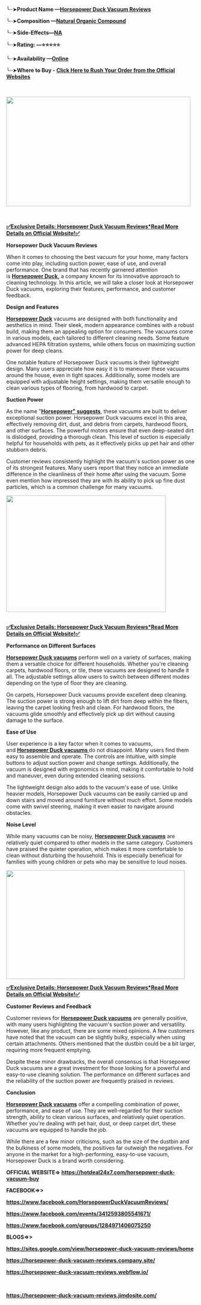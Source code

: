 
<p>╰┈➤<strong>Product Name &mdash;<a href="https://hotdeal24x7.com/horsepower-duck-vacuum-buy">Horsepower Duck Vacuum Reviews</a></strong></p>
<p>╰┈➤<strong>Composition &mdash;<a href="https://hotdeal24x7.com/horsepower-duck-vacuum-buy">Natural Organic Compound</a></strong></p>
<p>╰┈➤<strong>Side-Effects&mdash;<a href="https://hotdeal24x7.com/horsepower-duck-vacuum-buy">NA</a></strong></p>
<p>╰┈➤<strong>Rating: &mdash;⭐⭐⭐⭐⭐</strong></p>
<p>╰┈➤<strong>Availability &mdash;<a href="https://hotdeal24x7.com/horsepower-duck-vacuum-buy">Online</a></strong></p>
<p>╰┈➤<strong>Where to Buy -&nbsp;<a href="https://hotdeal24x7.com/horsepower-duck-vacuum-buy">Click Here to Rush Your Order from the Official Websites</a></strong></p>
<p>&nbsp;</p>
<div class="separator"><a href="https://hotdeal24x7.com/horsepower-duck-vacuum-buy"><img src="https://blogger.googleusercontent.com/img/b/R29vZ2xl/AVvXsEhYdVCw89KYluQ89V2SQNOGyHOsF6cHyVl3iKfw-8KtVike799OG7gGSNEkCAn3KWKn4rIRD06ykL21oVJPwYQxGThzwB9NLR_58yqFCGJQUTvh0ZdlypOkyVgzOjx7QOQlVco3CRstMdno0H2eqQS_93bUW6oN0UzTf8ir_UHLgZ38w6JdagjMTfTocRKj/w491-h291/maxresdefault%20(1).jpg" alt="" width="491" height="291" border="0" data-original-height="720" data-original-width="1280" /></a></div>
<p>&nbsp;</p>
<p><strong><a href="https://hotdeal24x7.com/horsepower-duck-vacuum-buy">✅Exclusive Details: Horsepower Duck Vacuum Reviews*Read More Details on Official Website!✅</a></strong></p>
<p><strong>Horsepower Duck Vacuum Reviews</strong></p>
<p>When it comes to choosing the best vacuum for your home, many factors come into play, including suction power, ease of use, and overall performance. One brand that has recently garnered attention is&nbsp;<strong><a href="https://www.facebook.com/HorsepowerDuckVacuumReviews/">Horsepower Duck,</a></strong>&nbsp;a company known for its innovative approach to cleaning technology. In this article, we will take a closer look at Horsepower Duck vacuums, exploring their features, performance, and customer feedback.</p>
<p><strong>Design and Features</strong></p>
<p><strong><a href="https://www.facebook.com/HorsepowerDuckVacuumReviews/">Horsepower Duck</a></strong>&nbsp;vacuums are designed with both functionality and aesthetics in mind. Their sleek, modern appearance combines with a robust build, making them an appealing option for consumers. The vacuums come in various models, each tailored to different cleaning needs. Some feature advanced HEPA filtration systems, while others focus on maximizing suction power for deep cleans.</p>
<p>One notable feature of Horsepower Duck vacuums is their lightweight design. Many users appreciate how easy it is to maneuver these vacuums around the house, even in tight spaces. Additionally, some models are equipped with adjustable height settings, making them versatile enough to clean various types of flooring, from hardwood to carpet.</p>
<p><strong>Suction Power</strong></p>
<p>As the name "<strong><a href="https://www.facebook.com/HorsepowerDuckVacuumReviews/">Horsepower" suggests</a></strong>, these vacuums are built to deliver exceptional suction power. Horsepower Duck vacuums excel in this area, effectively removing dirt, dust, and debris from carpets, hardwood floors, and other surfaces. The powerful motors ensure that even deep-seated dirt is dislodged, providing a thorough clean. This level of suction is especially helpful for households with pets, as it effectively picks up pet hair and other stubborn debris.</p>
<p>Customer reviews consistently highlight the vacuum's suction power as one of its strongest features. Many users report that they notice an immediate difference in the cleanliness of their home after using the vacuum. Some even mention how impressed they are with its ability to pick up fine dust particles, which is a common challenge for many vacuums.</p>
<div class="separator"><a href="https://hotdeal24x7.com/horsepower-duck-vacuum-buy"><img src="https://blogger.googleusercontent.com/img/b/R29vZ2xl/AVvXsEhYHF24-N4eW4rWxRP-m5YQiwV1VDBPQocLr65T_SRlreWwNWrCi_Uj3CM3H-c4aTmkRxNvCYpkmVlXYJGE__4hiiIF9bPphmaAQ54ORY03ezrzi536GpLHvFQ4VCAypI5PE4VGc-KYeZN8eYlwKLUsnWlgdWlymhX7kQxU6SR_lJQlKqXTRc_HPOqujFsQ/w425-h310/image.jpeg" alt="" width="425" height="310" border="0" data-original-height="1500" data-original-width="1500" /></a></div>
<div class="separator">&nbsp;</div>
<p><strong><a href="https://hotdeal24x7.com/horsepower-duck-vacuum-buy">✅Exclusive Details: Horsepower Duck Vacuum Reviews*Read More Details on Official Website!✅</a></strong></p>
<p><strong>Performance on Different Surfaces</strong></p>
<p><strong><a href="https://www.facebook.com/HorsepowerDuckVacuumReviews/">Horsepower Duck vacuums</a></strong>&nbsp;perform well on a variety of surfaces, making them a versatile choice for different households. Whether you're cleaning carpets, hardwood floors, or tile, these vacuums are designed to handle it all. The adjustable settings allow users to switch between different modes depending on the type of floor they are cleaning.</p>
<p>On carpets, Horsepower Duck vacuums provide excellent deep cleaning. The suction power is strong enough to lift dirt from deep within the fibers, leaving the carpet looking fresh and clean. For hardwood floors, the vacuums glide smoothly and effectively pick up dirt without causing damage to the surface.</p>
<p><strong>Ease of Use</strong></p>
<p>User experience is a key factor when it comes to vacuums, and&nbsp;<strong><a href="https://www.facebook.com/HorsepowerDuckVacuumReviews/">Horsepower Duck vacuums&nbsp;</a></strong>do not disappoint. Many users find them easy to assemble and operate. The controls are intuitive, with simple buttons to adjust suction power and change settings. Additionally, the vacuum is designed with ergonomics in mind, making it comfortable to hold and maneuver, even during extended cleaning sessions.</p>
<p>The lightweight design also adds to the vacuum's ease of use. Unlike heavier models, Horsepower Duck vacuums can be easily carried up and down stairs and moved around furniture without much effort. Some models come with swivel steering, making it even easier to navigate around obstacles.</p>
<p><strong>Noise Level</strong></p>
<p>While many vacuums can be noisy,&nbsp;<strong><a href="https://www.facebook.com/HorsepowerDuckVacuumReviews/">Horsepower Duck vacuums</a></strong>&nbsp;are relatively quiet compared to other models in the same category. Customers have praised the quieter operation, which makes it more comfortable to clean without disturbing the household. This is especially beneficial for families with young children or pets who may be sensitive to loud noises.</p>
<div class="separator"><a href="https://hotdeal24x7.com/horsepower-duck-vacuum-buy"><img src="https://blogger.googleusercontent.com/img/b/R29vZ2xl/AVvXsEhasG8FUNre31TyVpsuUf1FTyUHo4LF9nkPBEuWPEC2cnHevoPkjuKh_C-3qmpaBNe2aPTELze3KiF0Q0N_1q-rfg35m4t9Bu6FRzaQBAX07cdx_ho5vTiwVZVIBZOAEQYl6LTR_IV1SdmDzVkbsxWmaLsyagn4dHW-xtQ1lr_SHBFDWAWy6a08lg__VfWL/w476-h289/maxresdefault%20(1).jpg" alt="" width="476" height="289" border="0" data-original-height="720" data-original-width="1280" /></a></div>
<p><strong><a href="https://hotdeal24x7.com/horsepower-duck-vacuum-buy">✅Exclusive Details: Horsepower Duck Vacuum Reviews*Read More Details on Official Website!✅</a></strong></p>
<p><strong>Customer Reviews and Feedback</strong></p>
<p>Customer reviews for&nbsp;<strong><a href="https://www.facebook.com/HorsepowerDuckVacuumReviews/">Horsepower Duck vacuums</a></strong>&nbsp;are generally positive, with many users highlighting the vacuum's suction power and versatility. However, like any product, there are some mixed opinions. A few customers have noted that the vacuum can be slightly bulky, especially when using certain attachments. Others mentioned that the dustbin could be a bit larger, requiring more frequent emptying.</p>
<p>Despite these minor drawbacks, the overall consensus is that Horsepower Duck vacuums are a great investment for those looking for a powerful and easy-to-use cleaning solution. The performance on different surfaces and the reliability of the suction power are frequently praised in reviews.</p>
<p><strong>Conclusion</strong></p>
<p><strong><a href="https://www.facebook.com/HorsepowerDuckVacuumReviews/">Horsepower Duck vacuums</a></strong>&nbsp;offer a compelling combination of power, performance, and ease of use. They are well-regarded for their suction strength, ability to clean various surfaces, and relatively quiet operation. Whether you're dealing with pet hair, dust, or deep carpet dirt, these vacuums are equipped to handle the job.</p>
<p>While there are a few minor criticisms, such as the size of the dustbin and the bulkiness of some models, the positives far outweigh the negatives. For anyone in the market for a high-performing, easy-to-use vacuum, Horsepower Duck is a brand worth considering.</p>
<p><strong>OFFICIAL WEBSITE=&gt;&nbsp;</strong><strong><a href="https://hotdeal24x7.com/horsepower-duck-vacuum-buy">https://hotdeal24x7.com/horsepower-duck-vacuum-buy</a></strong></p>
<p><strong>FACEBOOK=&gt;&gt;</strong></p>
<p><strong><a href="https://www.facebook.com/HorsepowerDuckVacuumReviews/">https://www.facebook.com/HorsepowerDuckVacuumReviews/</a></strong></p>
<p><strong><a href="https://www.facebook.com/events/3412593805541671/">https://www.facebook.com/events/3412593805541671/</a></strong></p>
<p><strong><a href="https://www.facebook.com/groups/1284971406075250">https://www.facebook.com/groups/1284971406075250</a></strong></p>
<p><strong>BLOGS=&gt;&gt;</strong></p>
<p><strong><a href="https://sites.google.com/view/horsepower-duck-vacuum-reviews/home">https://sites.google.com/view/horsepower-duck-vacuum-reviews/home</a></strong></p>
<p><strong><a href="https://horsepower-duck-vacuum-reviews.company.site/">https://horsepower-duck-vacuum-reviews.company.site/</a></strong></p>
<p><strong><a href="https://horsepower-duck-vacuum-reviews.webflow.io/">https://horsepower-duck-vacuum-reviews.webflow.io/</a></strong></p>
<p>&nbsp;</p>
<p><strong><a href="https://horsepower-duck-vacuum-reviews.jimdosite.com/">https://horsepower-duck-vacuum-reviews.jimdosite.com/</a></strong></p>
<p>&nbsp;</p>
